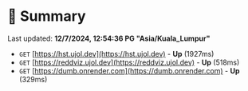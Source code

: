 # 📖 Summary
Last updated: **12/7/2024, 12:54:36 PG "Asia/Kuala_Lumpur"**

- `GET` [https://hst.ujol.dev](https://hst.ujol.dev) - **Up** (1927ms)
- `GET` [https://reddviz.ujol.dev](https://reddviz.ujol.dev) - **Up** (518ms)
- `GET` [https://dumb.onrender.com](https://dumb.onrender.com) - **Up** (329ms)

